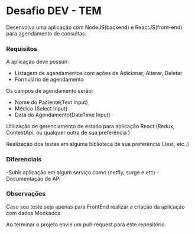 # Desafio DEV - TEM
Desenvolva uma aplicação com NodeJS(backend) e ReactJS(front-end) para agendamento de consultas.

### Requisitos
A aplicação deve possuir:
- Listagem de agendamentos com ações de Adicionar, Alterar, Deletar
- Formulário de agendamento

Os campos de agendamento serão:
- Nome do Paciente(Text Input)
- Médico (Select Input)
- Data do Agendamento(DateTime Input)

Utilização de gerenciamento de estado para aplicação React (Redux, ContextApi, ou qualquer outra de sua preferência )

Realização dos testes em alguma biblioteca de sua preferência  (Jest, etc..)

### Diferenciais
-Subir aplicação em algum serviço como (netfly, surge e etc)
-Documentação de API

### Observações

Caso seu teste seja apenas para FrontEnd realizar a criação da aplicação com dados Mockados.

Ao terminar o projeto envie um pull-request para este repositório.
